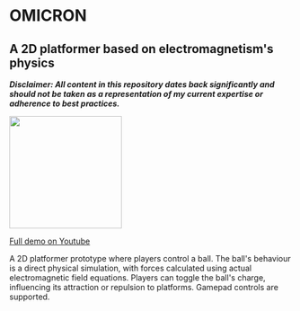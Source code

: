 # OMICRON

## A 2D platformer based on electromagnetism's physics

***Disclaimer: All content in this repository dates back significantly and should not be taken as a representation of my current expertise or adherence to best practices.***

<img src="../readme-assets/omicron.gif" width="200"/>

[Full demo on Youtube](https://www.youtube.com/watch?v=H2EMbUft0Cw)

A 2D platformer prototype where players control a ball. The ball's behaviour is a direct physical simulation, with forces calculated using actual electromagnetic field equations. Players can toggle the ball's charge, influencing its attraction or repulsion to platforms. Gamepad controls are supported.


